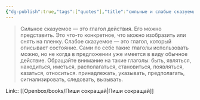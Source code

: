 ```yaml
---
{"dg-publish":true,"tags":["quotes"],"title":"сильные и слабые сказуемые","date":"2021-10-04T20:26:00+03:00","modified_at":"2023-11-12T16:15:28+04:00","alias":"сильные и слабые сказуемые","dg-path":"/quotes/202110042026.md","permalink":"/quotes/202110042026/","dgPassFrontmatter":true}
---
```



> Сильное сказуемое — это глагол действия. Его можно представить. Это что-то конкретное, что можно изобразить или снять на пленку. Слабое сказуемое — это глагол, который описывает состояние. Сами по себе такие глаголы использовать можно, но не когда в предложении уже имеется в виду обычное действие. Обращайте внимание на такие глаголы: быть, являться, находиться, иметься, располагаться, становиться, появляться, казаться, относиться. принадлежать, указывать, предполагать, сигнализировать, следовать, вызывать.

Link:: [[Openbox/books/Пиши сокращай|Пиши сокращай]]

